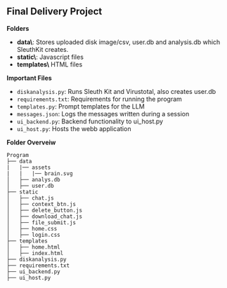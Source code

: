 ## Final Delivery Project

**Folders**
- **data\\**: Stores uploaded disk image/csv, user.db and analysis.db which SleuthKit creates.
- **static\\**: Javascript files
- **templates\\** HTML files

**Important Files**
- `diskanalysis.py`: Runs Sleuth Kit and Virustotal, also creates user.db
- `requirements.txt`: Requirements for running the program
- `templates.py`: Prompt templates for the LLM
- `messages.json`: Logs the messages written during a session
- `ui_backend.py`: Backend functionality to ui_host.py
- `ui_host.py`: Hosts the webb application 

**Folder Overveiw**
```
Program
├── data
|   |── assets
|   |   |── brain.svg 
│   ├── analys.db
│   ├── user.db
├── static
│   ├── chat.js
│   ├── context_btn.js 
│   ├── delete_button.js
│   ├── download_chat.js
│   ├── file_submit.js
│   ├── home.css
│   ├── login.css
├── templates
│   ├── home.html
│   ├── index.html
├── diskanalysis.py
├── requirements.txt
├── ui_backend.py
├── ui_host.py
```
